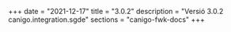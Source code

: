 +++
date        = "2021-12-17"
title       = "3.0.2"
description = "Versió 3.0.2 canigo.integration.sgde"
sections    = "canigo-fwk-docs"
+++